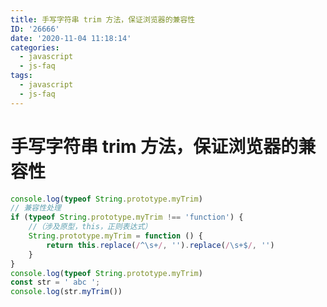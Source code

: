 ```yaml
---
title: 手写字符串 trim 方法，保证浏览器的兼容性
ID: '26666'
date: '2020-11-04 11:18:14'
categories:
  - javascript
  - js-faq
tags:
  - javascript
  - js-faq
---
```


# 手写字符串 trim 方法，保证浏览器的兼容性

``` js 
console.log(typeof String.prototype.myTrim)
// 兼容性处理
if (typeof String.prototype.myTrim !== 'function') {
    //（涉及原型，this，正则表达式）
    String.prototype.myTrim = function () {
        return this.replace(/^\s+/, '').replace(/\s+$/, '')
    }
}
console.log(typeof String.prototype.myTrim)
const str = ' abc ';
console.log(str.myTrim())
```
 
 
 
 
 
 
 
 
 
 
 
 
 
 
 
 
 
 
 
 
